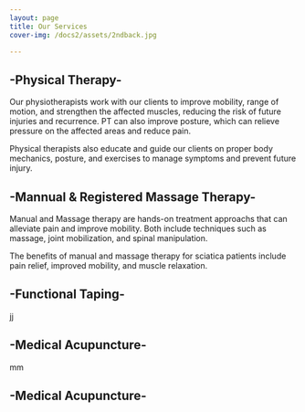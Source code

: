 ```yaml
---
layout: page
title: Our Services
cover-img: /docs2/assets/2ndback.jpg

---
```

## -Physical Therapy-

Our physiotherapists work with our clients to improve mobility, range of motion, and strengthen the affected muscles, reducing the risk of future injuries and recurrence. PT can also improve posture, which can relieve pressure on the affected areas and reduce pain.

Physical therapists also educate and guide our clients on proper body mechanics, posture, and exercises to manage symptoms and prevent future injury. 

## -Mannual & Registered Massage Therapy-

Manual and Massage therapy are hands-on treatment approachs that can alleviate pain and improve mobility. Both include techniques such as massage, joint mobilization, and spinal manipulation.

The benefits of manual and massage therapy for sciatica patients include pain relief, improved mobility, and muscle relaxation. 

## -Functional Taping-

jj

## -Medical Acupuncture- 

mm

## -Medical Acupuncture- 



